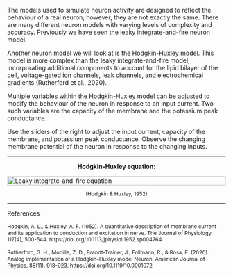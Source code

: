 <p> The models used to simulate neuron activity are designed to reflect the behaviour of a real neuron; however, they are not exactly the same. There are many different neuron models with varying levels of complexity and accuracy. Previously we have seen the leaky integrate-and-fire neuron model.

Another neuron model we will look at is the Hodgkin-Huxley model. This model is more complex than the leaky integrate-and-fire model, incorporating additional components to account for the lipid bilayer of the cell, voltage-gated ion channels, leak channels, and electrochemical gradients (Rutherford et al., 2020).

Multiple variables within the Hodgkin-Huxley model can be adjusted to modify the behaviour of the neuron in response to an input current. Two such variables are the capacity of the membrane and the potassium peak conductance.

Use the sliders of the right to adjust the input current, capacity of the membrane, and potassium peak conductance. Observe the changing membrane potential of the neuron in response to the changing inputs.
</p>

---
<p style="text-align:center;"><strong>Hodgkin-Huxley equation:</strong></p>

<div style="display: flex; justify-content: center; margin-bottom: 10px">
    <img src="img/HodgkinHuxleyEquation.png" width="100%" height="auto" alt="Leaky integrate-and-fire equation"/>
</div>
<p style="text-align:center; font-size: 12px">(Hodgkin & Huxley, 1952)</p>

---
<p>
References
</p>
<p style="font-size: 12px; ">
Hodgkin, A. L., & Huxley, A. F. (1952). A quantitative description of membrane current and its application to conduction and excitation in nerve. The Journal of Physiology, 117(4), 500-544. https://doi.org/10.1113/jphysiol.1952.sp004764<br>
<br>
Rutherford, G. H., Mobille, Z. D., Brandt-Trainer, J., Follmann, R., & Rosa, E. (2020). Analog implementation of a Hodgkin–Huxley model Neuron. American Journal of Physics, 88(11), 918-923. https://doi.org/10.1119/10.0001072
</p>
